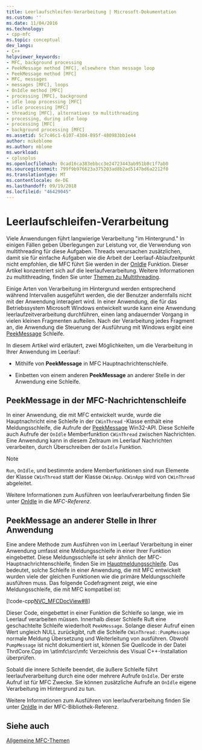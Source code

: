 ```yaml
---
title: Leerlaufschleifen-Verarbeitung | Microsoft-Dokumentation
ms.custom: ''
ms.date: 11/04/2016
ms.technology:
- cpp-mfc
ms.topic: conceptual
dev_langs:
- C++
helpviewer_keywords:
- MFC, background processing
- PeekMessage method [MFC], elsewhere than message loop
- PeekMessage method [MFC]
- MFC, messages
- messages [MFC], loops
- OnIdle method [MFC]
- processing [MFC], background
- idle loop processing [MFC]
- idle processing [MFC]
- threading [MFC], alternatives to multithreading
- processing, during idle loop
- processing [MFC]
- background processing [MFC]
ms.assetid: 5c7c46c1-6107-4304-895f-480983bb1e44
author: mikeblome
ms.author: mblome
ms.workload:
- cplusplus
ms.openlocfilehash: 0cad16ca383ebbcc3e24723443ab951b8c1f7ab0
ms.sourcegitcommit: 799f9b976623a375203ad8b2ad5147bd6a2212f0
ms.translationtype: MT
ms.contentlocale: de-DE
ms.lasthandoff: 09/19/2018
ms.locfileid: "46429045"
---
```

# <a name="idle-loop-processing"></a>Leerlaufschleifen-Verarbeitung

Viele Anwendungen führt langwierige Verarbeitung "im Hintergrund." In einigen Fällen geben Überlegungen zur Leistung vor, die Verwendung von multithreading für diese Aufgaben. Threads verursachen zusätzlichen, damit sie für einfache Aufgaben wie die Arbeit der Leerlauf-Ablaufzeitpunkt nicht empfohlen, die MFC führt Sie werden in der [OnIdle](../mfc/reference/cwinthread-class.md#onidle) Funktion. Dieser Artikel konzentriert sich auf die leerlaufverarbeitung. Weitere Informationen zu multithreading, finden Sie unter [Themen zu Multithreading](../parallel/multithreading-support-for-older-code-visual-cpp.md).

Einige Arten von Verarbeitung im Hintergrund werden entsprechend während Intervallen ausgeführt werden, die der Benutzer andernfalls nicht mit der Anwendung interagiert wird. In einer Anwendung, die für das Betriebssystem Microsoft Windows entwickelt wurde kann eine Anwendung leerlaufzeitverarbeitung durchführen, einen lang andauernder Vorgang in vielen kleinen Fragmenten aufteilen. Nach der Verarbeitung jedes Fragment an, die Anwendung die Steuerung der Ausführung mit Windows ergibt eine [PeekMessage](https://msdn.microsoft.com/library/windows/desktop/ms644943) Schleife.

In diesem Artikel wird erläutert, zwei Möglichkeiten, um die Verarbeitung in Ihrer Anwendung im Leerlauf:

- Mithilfe von **PeekMessage** in MFC Hauptnachrichtenschleife.

- Einbetten von einem anderen **PeekMessage** an anderer Stelle in der Anwendung eine Schleife.

##  <a name="_core_peekmessage_in_the_mfc_message_loop"></a> PeekMessage in der MFC-Nachrichtenschleife

In einer Anwendung, die mit MFC entwickelt wurde, wurde die Hauptnachricht eine Schleife in der `CWinThread` -Klasse enthält eine Meldungsschleife, die Aufrufe der [PeekMessage](https://msdn.microsoft.com/library/windows/desktop/ms644943) Win32-API. Diese Schleife auch Aufrufe der `OnIdle` Memberfunktion `CWinThread` zwischen Nachrichten. Eine Anwendung kann in diesem Zeitraum im Leerlauf Nachrichten verarbeiten, durch Überschreiben der `OnIdle` Funktion.

> [!NOTE]
>  `Run`, `OnIdle`, und bestimmte andere Memberfunktionen sind nun Elemente der Klasse `CWinThread` statt der Klasse `CWinApp`. `CWinApp` wird von `CWinThread` abgeleitet.

Weitere Informationen zum Ausführen von leerlaufverarbeitung finden Sie unter [OnIdle](../mfc/reference/cwinthread-class.md#onidle) in die *MFC-Referenz*.

##  <a name="_core_peekmessage_elsewhere_in_your_application"></a> PeekMessage an anderer Stelle in Ihrer Anwendung

Eine andere Methode zum Ausführen von im Leerlauf Verarbeitung in einer Anwendung umfasst eine Meldungsschleife in einer Ihrer Funktion eingebettet. Diese Meldungsschleife ist sehr ähnlich der MFC-Hauptnachrichtenschleife, finden Sie im [Hauptmeldungsschleife](../mfc/reference/cwinthread-class.md#run). Das bedeutet, solche Schleife in einer Anwendung, die mit MFC entwickelt wurden viele der gleichen Funktionen wie die primäre Meldungsschleife ausführen muss. Das folgende Codefragment zeigt, wie eine Meldungsschleife, die mit MFC kompatibel ist:

[!code-cpp[NVC_MFCDocView#8](../mfc/codesnippet/cpp/idle-loop-processing_1.cpp)]

Dieser Code, eingebettet in einer Funktion die Schleife so lange, wie im Leerlauf verarbeiten müssen. Innerhalb dieser Schleife Ruft eine geschachtelte Schleife wiederholt `PeekMessage`. Solange dieser Aufruf einen Wert ungleich NULL zurückgibt, ruft die Schleife `CWinThread::PumpMessage` normale Meldung Übersetzung und Weiterleitung von ausführen. Obwohl `PumpMessage` ist nicht dokumentiert ist, können Sie Quellcode in der Datei ThrdCore.Cpp im \atlmfc\src\mfc Verzeichnis des Visual C++-Installation überprüfen.

Sobald die innere Schleife beendet, die äußere Schleife führt leerlaufverarbeitung durch eine oder mehrere Aufrufe `OnIdle`. Der erste Aufruf ist für MFC Zwecke. Sie können zusätzliche Aufrufe an `OnIdle` eigene Verarbeitung im Hintergrund zu tun.

Weitere Informationen zum Ausführen von leerlaufverarbeitung finden Sie unter [OnIdle](../mfc/reference/cwinthread-class.md#onidle) in der MFC-Bibliothek-Referenz.

## <a name="see-also"></a>Siehe auch

[Allgemeine MFC-Themen](../mfc/general-mfc-topics.md)


